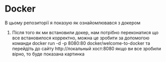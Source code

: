 # Docker
В цьому репозиторії я показую як ознайомлювався з докером


1. Після того як ми встановили докер, нам потрібно переконатися що все встановилося корректно, можна це зробити за допомогою команди
docker run -d -p 8080:80 docker/welcome-to-docker та перейдіть до сайту http://локальный хост:8080 
якщо ви все зробили вірно, то буде показана картинка



